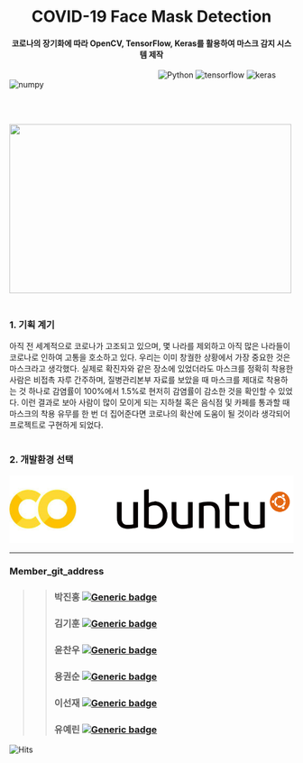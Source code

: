 <h1 align="center">COVID-19 Face Mask Detection  </h1>

<h4 align="center">코로나의 장기화에 따라 OpenCV, TensorFlow, Keras를 활용하여 마스크 감지 시스템 제작
</h4>

&nbsp;&nbsp;&nbsp;&nbsp;&nbsp;&nbsp;&nbsp;&nbsp;&nbsp;&nbsp;&nbsp;&nbsp;&nbsp;&nbsp;&nbsp;&nbsp;&nbsp;&nbsp;&nbsp;&nbsp;&nbsp;&nbsp;&nbsp;&nbsp;&nbsp;&nbsp;&nbsp;&nbsp;&nbsp;&nbsp;&nbsp;&nbsp;&nbsp;&nbsp;&nbsp;&nbsp;&nbsp;&nbsp;&nbsp;&nbsp;&nbsp;&nbsp;&nbsp;&nbsp;&nbsp;&nbsp;&nbsp;&nbsp;&nbsp;&nbsp;&nbsp;&nbsp;&nbsp;&nbsp;&nbsp;&nbsp;&nbsp;&nbsp;&nbsp;&nbsp;&nbsp;&nbsp;&nbsp;&nbsp;&nbsp;&nbsp;
![Python](https://img.shields.io/badge/python-v3.6+-white.svg)
![tensorflow](https://img.shields.io/badge/tensorflow-1.15.2-red.svg)
![keras](https://img.shields.io/badge/keras-v2.3.1-orange.svg)
![numpy](https://img.shields.io/badge/numpy-1.18.2-yellow.svg)

&nbsp;&nbsp;&nbsp;&nbsp;&nbsp;&nbsp;&nbsp;&nbsp;&nbsp;&nbsp;&nbsp;&nbsp;&nbsp;&nbsp;&nbsp;&nbsp;&nbsp;&nbsp;&nbsp;&nbsp;&nbsp;&nbsp;&nbsp;&nbsp;&nbsp;&nbsp;&nbsp;&nbsp;&nbsp;&nbsp;&nbsp;&nbsp;&nbsp;&nbsp;&nbsp;&nbsp;&nbsp;&nbsp;&nbsp;&nbsp;&nbsp;&nbsp;&nbsp;&nbsp;&nbsp;&nbsp;&nbsp;&nbsp;&nbsp;&nbsp;&nbsp;&nbsp;&nbsp;&nbsp;&nbsp;&nbsp;&nbsp;&nbsp;&nbsp;&nbsp;&nbsp;&nbsp;&nbsp;  

&nbsp;&nbsp;&nbsp;&nbsp;&nbsp;&nbsp;&nbsp;&nbsp;&nbsp;&nbsp;&nbsp;&nbsp;&nbsp;&nbsp;&nbsp;&nbsp;&nbsp;&nbsp;&nbsp;&nbsp;&nbsp;&nbsp;&nbsp;&nbsp;&nbsp;&nbsp;&nbsp;&nbsp;&nbsp;&nbsp;&nbsp;&nbsp;&nbsp;&nbsp;&nbsp;&nbsp;&nbsp;&nbsp;&nbsp;&nbsp;&nbsp;&nbsp;&nbsp;&nbsp;&nbsp;&nbsp;&nbsp;&nbsp;&nbsp;&nbsp;&nbsp;&nbsp;&nbsp;&nbsp;&nbsp;<img src=https://raw.githubusercontent.com/sunnyleeee/OpenSource_Team-F/main/dataset/with_mask/mask_img%20(22).png width=500 height = 300>  

#  
##  
### 1. 기획 계기

아직 전 세계적으로 코로나가 고조되고 있으며, 몇 나라를 제외하고 아직 많은 나라들이 코로나로 인하여 고통을 호소하고 있다. 우리는 이미 창궐한 상황에서 가장 중요한 것은 마스크라고 생각했다. 실제로 확진자와 같은 장소에 있었더라도 마스크를 정확히 착용한 사람은 비접촉 자루 간주하며, 질병관리본부 자료를 보았을 때 마스크를 제대로 착용하는 것 하나로 감염률이 100%에서 1.5%로 현저히 감염률이 감소한 것을 확인할 수 있었다. 이런 결과로 보아 사람이 많이 모이게 되는 지하철 혹은 음식점 및 카페를 통과할 때 마스크의 착용 유무를 한 번 더 집어준다면 코로나의 확산에 도움이 될 것이라 생각되어 프로젝트로 구현하게 되었다.  

#  
##  
### 2. 개발환경 선택  
<img src=environment.png width=550 height = 120>  



------------------------------------------
### Member_git_address
>>### 박진홍  [![Generic badge](https://img.shields.io/badge/github-go-red?logo=github)](https://github.com/HallymhongE)
>>### 김기훈  [![Generic badge](https://img.shields.io/badge/github-go-orange?logo=github)](https://github.com/daedu0813)
>>### 윤찬우  [![Generic badge](https://img.shields.io/badge/github-go-green?logo=github)](https://github.com/GitCWoo)
>>### 용권순 [![Generic badge](https://img.shields.io/badge/github-go-blue?logo=github)](https://github.com/reversesky)
>>### 이선재  [![Generic badge](https://img.shields.io/badge/github-go-blueviolet?logo=github)](https://github.com/sunnyleeee)
>>### 유예린  [![Generic badge](https://img.shields.io/badge/github-go-ff69b4?logo=github)](https://github.com/yl-zzzz)
![Hits](https://hits.seeyoufarm.com/api/count/incr/badge.svg?url=https://github.com/sunnyleeee/OpenSource_Team-F)  
